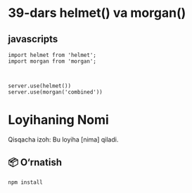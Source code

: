 # 39-dars helmet() va morgan()

## javascripts

```
import helmet from 'helmet';
import morgan from 'morgan';



server.use(helmet())
server.use(morgan('combined'))
```

# Loyihaning Nomi

Qisqacha izoh: Bu loyiha [nima] qiladi.

## 📦 O‘rnatish

```bash
npm install
```
